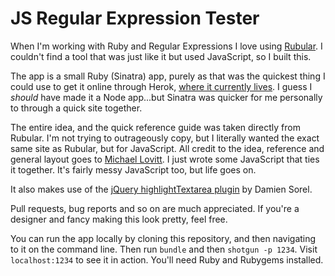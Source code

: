 # JS Regular Expression Tester

When I'm working with Ruby and Regular Expressions I love using [Rubular](http://rubular.com/). I couldn't find a tool that was just like it but used JavaScript, so I built this.

The app is a small Ruby (Sinatra) app, purely as that was the quickest thing I could use to get it online through Herok, [where it currently lives](http://jsregex.herokuapp.com/). I guess I _should_ have made it a Node app...but Sinatra was quicker for me personally to through a quick site together.

The entire idea, and the quick reference guide was taken directly from Rubular. I'm not trying to outrageously copy, but I literally wanted the exact same site as Rubular, but for JavaScript. All credit to the idea, reference and general layout goes to [Michael Lovitt](http://twitter.com/lovitt). I just wrote some JavaScript that ties it together. It's fairly messy JavaScript too, but life goes on.

It also makes use of the [jQuery highlightTextarea plugin](http://www.strangeplanet.fr/work/jquery-highlighttextarea/) by Damien Sorel.

Pull requests, bug reports and so on are much appreciated. If you're a designer and fancy making this look pretty, feel free.

You can run the app locally by cloning this repository, and then navigating to it on the command line. Then run `bundle` and then `shotgun -p 1234`. Visit `localhost:1234` to see it in action. You'll need Ruby and Rubygems installed.
